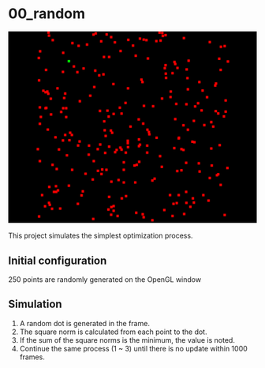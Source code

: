 # 00_random

<img src="thumbnail.gif">

This project simulates the simplest optimization process.  
  
## Initial configuration  
250 points are randomly generated on the OpenGL window  
  
## Simulation  
1. A random dot is generated in the frame.  
2. The square norm is calculated from each point to the dot.  
3. If the sum of the square norms is the minimum, the value is noted.  
4. Continue the same process (1 ~ 3) until there is no update within 1000 frames.  
